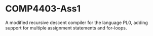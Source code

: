 COMP4403-Ass1
=============

A modified recursive descent compiler for the language PL0, adding support for multiple assignment statements and for-loops.
